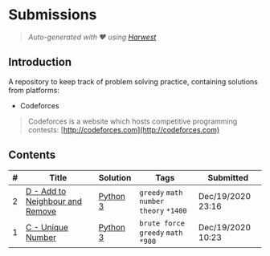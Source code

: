 Submissions
======================
> *Auto-generated with ❤ using [Harwest](https://github.com/nileshsah/harwest-tool)*

## Introduction

A repository to keep track of problem solving practice, containing solutions from platforms:
* Codeforces
> Codeforces is a website which hosts competitive programming contests: [http://codeforces.com](http://codeforces.com)

## Contents

| # | Title | Solution | Tags | Submitted |
|---| ----- | -------- | ---- | --------- |
2 | [D - Add to Neighbour and Remove](https://codeforces.com/contest/1462/problem/D) | [Python 3](./codeforces/1462/D.py) | `greedy` `math` `number theory` `*1400` | Dec/19/2020 23:16 | 
1 | [C - Unique Number](https://codeforces.com/contest/1462/problem/C) | [Python 3](./codeforces/1462/C.py) | `brute force` `greedy` `math` `*900` | Dec/19/2020 10:23 | 